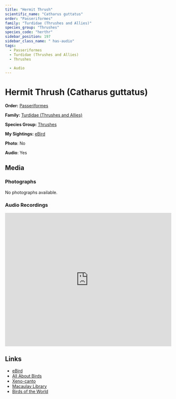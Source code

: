 ```yaml
---
title: "Hermit Thrush"
scientific_name: "Catharus guttatus"
order: "Passeriformes"
family: "Turdidae (Thrushes and Allies)"
species_group: "Thrushes"
species_code: "herthr"
sidebar_position: 197
sidebar_class_name: " has-audio"
tags: 
  - Passeriformes
  - Turdidae (Thrushes and Allies)
  - Thrushes
  
  - Audio
---
```


# Hermit Thrush (Catharus guttatus)

**Order:** [Passeriformes](/tags/passeriformes)

**Family:** [Turdidae (Thrushes and Allies)](/tags/turdidae-thrushes-and-allies)

**Species Group:** [Thrushes](/tags/thrushes)

**My Sightings:** [eBird](https://ebird.org/lifelist?r=world&time=life&spp=herthr)

**Photo**: No 

**Audio**: Yes

## Media
### Photographs
No photographs available.

### Audio Recordings
<iframe src="https://macaulaylibrary.org/asset/626583611/embed" width="550" height="440" frameborder="0" allowfullscreen></iframe>

## Links
* [eBird](https://ebird.org/species/herthr) 
* [All About Birds](https://www.allaboutbirds.org/guide/herthr) 
* [Xeno-canto](https://www.xeno-canto.org/species/catharus-guttatus) 
* [Macaulay Library](https://search.macaulaylibrary.org/catalog?taxonCode=herthr&sort=rating_rank_desc)
* [Birds of the World](https://birdsoftheworld.org/bow/species/herthr)
